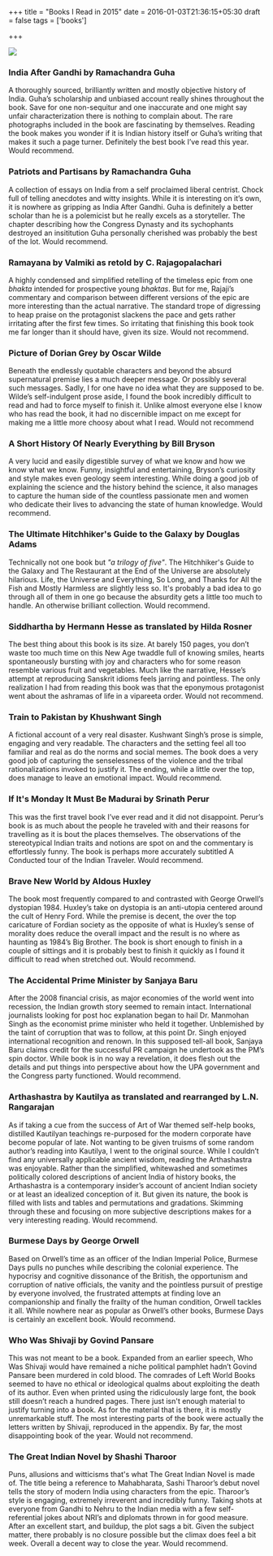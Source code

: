 +++
title = "Books I Read in 2015"
date = 2016-01-03T21:36:15+05:30
draft = false
tags = ['books']

+++

![](/images/2016/books-2015.jpg)

### India After Gandhi by Ramachandra Guha

A thoroughly sourced, brilliantly written and mostly objective history of India. Guha’s scholarship and unbiased account really shines throughout the book. Save for one non-sequitur and one inaccurate and one might say unfair characterization there is nothing to complain about. The rare photographs included in the book are fascinating by themselves. Reading the book makes you wonder if it is Indian history itself or Guha’s writing that makes it such a page turner. Definitely the best book I’ve read this year. Would  recommend.

### Patriots and Partisans by Ramachandra Guha

A collection of essays on India from a self proclaimed liberal centrist. Chock full of telling anecdotes and witty insights.  While it is interesting on it’s own, it is nowhere as gripping as India After Gandhi. Guha is definitely a better scholar than he is a polemicist but he really excels as a storyteller. The chapter describing how the Congress Dynasty and its sychophants destroyed an insititution Guha personally cherished was probably the best of the lot. Would recommend. 

### Ramayana by Valmiki as retold by C. Rajagopalachari

A highly condensed and simplified retelling of the timeless epic from one *bhakta* intended for prospective young *bhaktas*. But for me, Rajaji’s commentary and comparison between different versions of the epic are more interesting than the actual narrative. The standard trope of digressing to heap praise on the protagonist slackens the pace and gets rather irritating after the first few times. So irritating that finishing this book took me far longer than it should have, given its size. Would not recommend. 

### Picture of Dorian Grey by Oscar Wilde

Beneath the endlessly quotable characters and beyond the absurd supernatural premise lies a much deeper message. Or possibly several such messages. Sadly, I for one have no idea what they are supposed to be. Wilde’s self-indulgent prose aside, I found the book incredibly difficult to read and had to force myself to finish it. Unlike almost everyone else I know who has read the book, it had no discernible impact on me except for making me a little more choosy about what I read. Would not recommend 

### A Short History Of Nearly Everything by Bill Bryson

A very lucid and easily digestible survey of what we know and how we know what we know. Funny, insightful and entertaining, Bryson’s curiosity and style makes even geology seem interesting. While doing a good job of explaining the science and the history behind the science, it also manages to capture the human side of the countless passionate men and women who dedicate their lives to advancing the state of human knowledge. Would recommend. 

### The Ultimate Hitchhiker's Guide to the Galaxy by Douglas Adams

Technically not one book but *"a trilogy of five"*. The Hitchhiker's Guide to the Galaxy and The Restaurant at the End of the Universe are absolutely hilarious. Life, the Universe and Everything, So Long, and Thanks for All the Fish and Mostly Harmless are slightly less so. It's probably a bad idea to go through all of them in one go because the absurdity gets a little too much to handle. An otherwise brilliant collection. Would recommend.

### Siddhartha by Hermann Hesse as translated by Hilda Rosner

The best thing about this book is its size. At barely 150 pages, you don’t waste too much time on this New Age twaddle full of knowing smiles, hearts spontaneously bursting with joy and characters who for some reason resemble various fruit and vegetables. Much like the narrative, Hesse’s attempt at reproducing Sanskrit idioms feels jarring and pointless.  The only realization I had from reading this book was that the eponymous protagonist went about the ashramas of life in a vipareeta order. Would not recommend.

### Train to Pakistan by Khushwant Singh

A fictional account of a very real disaster. Kushwant Singh’s prose is simple, engaging and very readable. The characters  and the setting feel all too familiar and real as do the norms and social memes. The book does a very good job of capturing the senselessness of the violence and the tribal rationalizations invoked to justify it. The ending, while a little over the top, does manage to leave an emotional impact. Would recommend.    

###  If It's Monday It Must Be Madurai by Srinath Perur

This was the first travel book I’ve ever read and it did not disappoint. Perur’s book is as much about the people he traveled with and their reasons  for travelling as it is bout the places themselves. The observations of the stereotypical Indian traits and notions are spot on and the commentary is effortlessly funny. The book is perhaps more accurately subtitled A Conducted tour of the Indian Traveler. Would recommend.

### Brave New World by Aldous Huxley

The book most frequently compared to and contrasted with George Orwell’s dystopian 1984. Huxley’s  take on dystopia is an anti-utopia centered around the cult of Henry Ford. While the premise is decent, the over the top caricature of Fordian society as the opposite of what is Huxley’s sense of morality does reduce the overall impact and the result is no where as haunting as 1984’s Big Brother. The book is short enough to finish in a couple of sittings and it is probably best to finish it quickly as I found it difficult to read when stretched out. Would recommend.  

### The Accidental Prime Minister by Sanjaya Baru

After the 2008 financial crisis, as major economies of the world went into recession, the Indian growth story seemed to remain intact. International journalists looking for post hoc explanation began to hail Dr. Manmohan Singh as the economist prime minister who held it together. Unblemished by the taint of corruption that was to follow, at this point Dr. Singh enjoyed international recognition and renown. In this supposed tell-all book, Sanjaya Baru claims credit for the successful PR campaign he undertook as the PM’s spin doctor. While book is in no way a revelation, it does flesh out the details and put things into perspective about how the UPA government and the Congress party functioned. Would recommend. 

### Arthashastra by Kautilya as translated and rearranged by L.N. Rangarajan

As if taking a cue from the success of Art of War themed self-help books, distilled Kautilyan teachings re-purposed for the modern corporate have become popular of late. Not wanting to be given truisms of some random author’s reading into Kautilya, I went to the original source. While I couldn’t find any universally applicable ancient wisdom, reading the Arthashastra was enjoyable. Rather than the simplified, whitewashed and sometimes politically colored descriptions of ancient India of history books, the Arthashastra is a contemporary insider’s account of ancient Indian society or at least an idealized conception of it. But given its nature, the book is filled with lists and tables and permutations and gradations. Skimming through these and focusing on more subjective descriptions makes for a very interesting reading. Would recommend.

### Burmese Days by George Orwell

Based on Orwell’s time as an officer of the Indian Imperial Police, Burmese Days pulls no punches while describing the colonial experience. The hypocrisy and cognitive dissonance of the British, the opportunism and corruption of native officials, the vanity and the pointless pursuit of prestige by everyone involved, the frustrated attempts at finding love an companionship and finally the frailty of the human condition, Orwell tackles it all. While nowhere near as popular as Orwell’s other books, Burmese Days is certainly an excellent book. Would recommend.  

### Who Was Shivaji by Govind Pansare 

This was not meant to be a book. Expanded from an earlier speech, Who Was Shivaji would have remained a niche political pamphlet hadn’t Govind Pansare been murdered in cold blood. The comrades of Left World Books seemed to have no ethical or ideological qualms about exploiting the death of its author. Even when printed using the ridiculously large font, the book still doesn’t reach a hundred pages. There just isn't enough material to justify turning into a book. As for the material that is there, it is mostly unremarkable stuff. The most interesting parts of the book were actually the letters written by Shivaji, reproduced in the appendix. By far, the most disappointing book of the year. Would not recommend.

### The Great Indian Novel by Shashi Tharoor

Puns, allusions and witticisms that's what The Great Indian Novel is made of. The title being a reference to Mahabharata, Sashi Tharoor’s debut novel tells the story of modern India using characters from the epic. Tharoor’s style is engaging, extremely irreverent and incredibly funny. Taking shots at everyone from Gandhi to Nehru to the Indian media with a few self-referential jokes about NRI’s and diplomats thrown in for good measure. After an excellent start, and buildup, the plot sags a bit. Given the subject matter, there probably is no closure possible but the climax does feel a bit week. Overall a decent way to close the year. Would recommend.